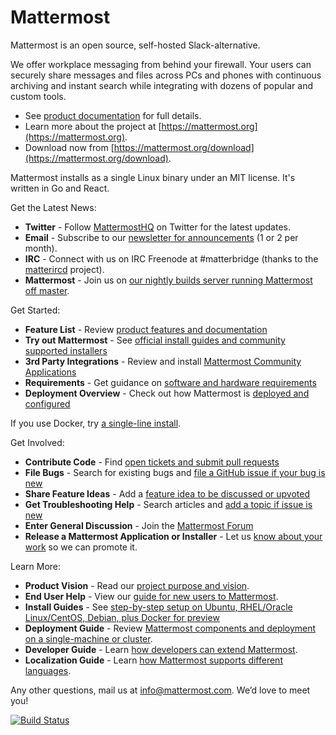 # Mattermost

Mattermost is an open source, self-hosted Slack-alternative. 

We offer workplace messaging from behind your firewall. Your users can securely share messages and files across PCs and phones with continuous archiving and instant search while integrating with dozens of popular and custom tools. 

- See [product documentation](http://docs.mattermost.com/) for full details. 
- Learn more about the project at [https://mattermost.org](https://mattermost.org). 
- Download now from [https://mattermost.org/download](https://mattermost.org/download).

Mattermost installs as a single Linux binary under an MIT license. It's written in Go and React. 

Get the Latest News: 

- **Twitter** - Follow [MattermostHQ](https://twitter.com/mattermosthq) on Twitter for the latest updates.   
- **Email** - Subscribe to our [newsletter for announcements](http://mattermost.us11.list-manage.com/subscribe?u=6cdba22349ae374e188e7ab8e&id=2add1c8034) (1 or 2 per month).  
- **IRC** - Connect with us on IRC Freenode at #matterbridge (thanks to the [matterircd](https://github.com/42wim/matterircd) project).
- **Mattermost** - Join us on [our nightly builds server running Mattermost off master](https://pre-release.mattermost.com/core/channels/ux-design).  

Get Started: 

- **Feature List** - Review [product features and documentation](http://docs.mattermost.com/administration/overview-tech.html)
- **Try out Mattermost** - See [official install guides and community supported installers](http://www.mattermost.org/installation/)
- **3rd Party Integrations** - Review and install [Mattermost Community Applications](http://www.mattermost.org/community-applications/)
- **Requirements** - Get guidance on [software and hardware requirements](http://docs.mattermost.com/install/requirements.html)
- **Deployment Overview** - Check out how Mattermost is [deployed and configured](http://docs.mattermost.com/deployment/deployment.html)
 
If you use Docker, try [a single-line install](http://docs.mattermost.com/install/docker-local-machine.html#one-line-docker-install).    

Get Involved:

- **Contribute Code** - Find [open tickets and submit pull requests](http://docs.mattermost.com/developer/contribution-guide.html)
- **File Bugs** - Search for existing bugs and [file a GitHub issue if your bug is new](http://www.mattermost.org/filing-issues/) 
- **Share Feature Ideas** - Add a [feature idea to be discussed or upvoted](http://www.mattermost.org/feature-requests/)
- **Get Troubleshooting Help** - Search articles and [add a topic if issue is new](https://forum.mattermost.org/t/how-to-use-the-troubleshooting-forum/150)  
- **Enter General Discussion** - Join the [Mattermost Forum](https://forum.mattermost.org/t/welcome-to-the-mattermost-general-forum/8)   
- **Release a Mattermost Application or Installer** - Let us [know about your work](http://www.mattermost.org/community-applications/) so we can promote it.  

Learn More: 

- **Product Vision** - Read our [project purpose and vision](http://www.mattermost.org/vision/).  
- **End User Help** - View our [guide for new users to Mattermost](http://docs.mattermost.com/help/getting-started/signing-in.html).  
- **Install Guides** - See [step-by-step setup on Ubuntu, RHEL/Oracle Linux/CentOS, Debian, plus Docker for preview](http://docs.mattermost.com/install/requirements.html)
- **Deployment Guide** - Review [Mattermost components and deployment on a single-machine or cluster](http://docs.mattermost.com/deployment/deployment.html).  
- **Developer Guide** - Learn [how developers can extend Mattermost](http://docs.mattermost.com/developer/api.html).  
- **Localization Guide** - Learn [how Mattermost supports different languages](http://docs.mattermost.com/developer/localization.html).  

Any other questions, mail us at info@mattermost.com. We’d love to meet you!

[![Build Status](https://travis-ci.org/mattermost/platform.svg?branch=master)](https://travis-ci.org/mattermost/platform)
